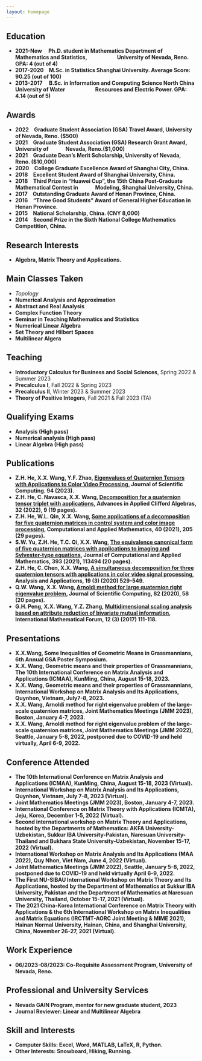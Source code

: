 ```yaml
---
layout: homepage
---
```




## Education
- **2021-Now&emsp; Ph.D. student in Mathematics Department of Mathematics and Statistics,
&emsp;&emsp;&emsp;&emsp; &emsp; University of Nevada, Reno. GPA: 4 (out of 4)**
- **2017-2020&emsp;M.Sc. in Statistics Shanghai University. Average Score: 90.25 (out of 100)**
- **2013-2017&emsp; B.Sc. in Information and Computing Science North China University of Water
&emsp;&emsp;&emsp;&emsp; &emsp; Resources and Electric Power. GPA: 4.14 (out of 5)**

## Awards
- **2022&emsp;Graduate Student Association (GSA) Travel Award, University of Nevada, Reno. ($500)**
- **2021&emsp;Graduate Student Association (GSA) Research Grant Award, University of&emsp;&emsp;&emsp; Nevada, Reno.($1,000)**
- **2021&emsp;Graduate Dean’s Merit Scholarship, University of Nevada, Reno. ($10,000)**
- **2020&emsp;College Graduate Excellence Award of Shanghai City, China.**
- **2018&emsp;Excellent Student Award of Shanghai University, China.**
- **2018&emsp;Third Prize in “Huawei Cup”, the 15th China Post-Graduate Mathematical Contest in &emsp;&emsp;&emsp;Modeling, Shanghai University, China.**
- **2017&emsp;Outstanding Graduate Award of Henan Province, China.**
- **2016&emsp;“Three Good Students” Award of General Higher Education in Henan Province.**
- **2015&emsp;National Scholarship, China. (CNY 8,000)**
- **2014&emsp;Second Prize in the Sixth National College Mathematics Competition, China.**

## Research Interests

- **Algebra, Matrix Theory and Applications.**  

## Main Classes Taken

- *Topology*
- **Numerical Analysis and Approximation** 
- **Abstract and Real Analysis** 
- **Complex Function Theory**
- **Seminar in Teaching Mathematics and Statistics** 
- **Numerical Linear Algebra**
- **Set Theory and Hilbert Spaces**
- **Multilinear Algera**


## Teaching
- **Introductory Calculus for Business and Social Sciences**, Spring 2022 & Summer 2023
- **Precalculus I**, Fall 2022 & Spring 2023
- **Precalculus II**, Winter 2023 & Summer 2023
- **Theory of Positive Integers**, Fall 2021 & Fall 2023 (TA)

  
## Qualifying Exams
- **Analysis   (High pass)**
-  **Numerical analysis   (High pass)**
- **Linear Algebra  (High pass)**
 
## Publications
- 	**Z.H. He, X.X. Wang, Y.F. Zhao, [Eigenvalues of Quaternion Tensors with Applications to Color Video Processing](https://doi.org/10.1007/s10915-022-02058-5), Journal of Scientific Computing. 94 (2023).**
- **Z.H. He, C. Navasca, X.X. Wang, [Decomposition for a quaternion tensor triplet with applications](https://doi.org/10.1007/s00006-021-01195-8), Advances in Applied Clifford Algebras, 32 (2022), 9 (19 pages).** 
- **Z.H. He, W.L. Qin, X.X. Wang, [Some applications of a decomposition for five quaternion matrices in control system and color image processing](https://doi.org/10.1007/s40314-021-01579-3), Computational and Applied Mathematics, 40 (2021), 205 (29 pages).**  
- 	**S.W. Yu, Z.H. He, T.C. Qi, X.X. Wang, [The equivalence canonical form of five quaternion matrices with applications to imaging and Sylvester-type equations](https://doi.org/10.1016/j.cam.2021.113494), Journal of Computational and Applied Mathematics, 393 (2021), 113494 (20 pages).**  
- 	**Z.H. He, C. Chen, X.X. Wang, [A simultaneous decomposition for three quaternion tensors with applications in color video signal processing](https://www.worldscientific.com/doi/10.1142/S0219530520400084), Analysis and Applications, 19 (3) (2020) 529-549.**  
-	**Q.W. Wang, X.X. Wang, [Arnoldi method for large quaternion right eigenvalue problem](https://doi.org/10.1007/s10915-020-01158-4), Journal of Scientific Computing, 82 (2020), 58 (20 pages).**  
-	**G.H. Peng, X.X. Wang, Y.Z. Zhang, [Multidimensional scaling analysis based on attribute reduction of bivariate mutual information](https://doi.org/10.12988/imf.2017.610133), International Mathematical Forum, 12 (3) (2017) 111-118.** 

## Presentations
- 	**X.X.Wang, Some Inequalities of Geometric Means in Grassmannians, 6th Annual GSA Poster Symposium.**
- 	**X.X. Wang, Geometric means and their properties of Grassmannians, The 10th International Conference on Matrix Analysis and Applications (ICMAA), KunMing, China, August 15-18, 2023.**
- 	**X.X. Wang, Geometric means and their properties of Grassmannians, International Workshop on Matrix Analysis and Its Applications, Quynhon, Vietnam, July7-8, 2023.**
- 	**X.X. Wang, Arnoldi method for right eigenvalue problem of the large-scale quaternion matrices, Joint Mathematics Meetings (JMM 2023), Boston, January 4-7, 2023.**
- 	**X.X. Wang, Arnoldi method for right eigenvalue problem of the large-scale quaternion matrices, Joint Mathematics Meetings (JMM 2022), Seattle, January 5-8, 2022, postponed due to COVID-19 and held virtually, April 6-9, 2022.** 

## Conference Attended
-	**The 10th International Conference on Matrix Analysis and Applications (ICMAA), KunMing, China, August 15-18, 2023 (Virtual).**
-	**International Workshop on Matrix Analysis and Its Applications, Quynhon, Vietnam, July 7-8, 2023 (Virtual).**
-	**Joint Mathematics Meetings (JMM 2023), Boston, January 4-7, 2023.**
-	**International Conference on Matrix Theory with Applications (ICMTA), Jeju, Korea, December 1-5, 2022 (Virtual).**
-	**Second international workshop on Matrix Theory and Applications, hosted by the Departments of Mathematics: AKFA University-Uzbekistan, Sukkur IBA University-Pakistan, Naresuan University-Thailand and Bukhara State University-Uzbekistan, November 15-17, 2022 (Virtual).**
-	**International Workshop on Matrix Analysis and Its Applications (MAA 2022), Quy Nhon, Viet Nam, June 4, 2022 (Virtual).**
-	**Joint Mathematics Meetings (JMM 2022), Seattle, January 5-8, 2022, postponed due to COVID-19 and held virtually April 6-9, 2022.**
-	**The First NU-SIBAU International Workshop on Matrix Theory and Its Applications, hosted by the Department of Mathematics at Sukkur IBA University, Pakistan and the Department of Mathematics at Naresuan University, Thailand, October 15-17, 2021 (Virtual).**
-	**The 2021 China-Korea International Conference on Matrix Theory with Applications & the 6th International Workshop on Matrix Inequalities and Matrix Equations (IRCTMT-AORC Joint Meeting & MIME 2021), Hainan Normal University, Hainan, China, and Shanghai University, China, November 26-27, 2021 (Virtual).**

## Work Experience
- **06/2023-08/2023: Co-Requisite Assessment Program, University of Nevada, Reno.**

## Professional and University Services  
- **Nevada GAIN   Program, mentor for new graduate student, 2023**	
- **Journal Reviewer: Linear and Multilinear Algebra**  

## Skill and Interests

- **Computer Skills: Excel, Word, MATLAB, LaTeX, R, Python.** 
- **Other Interests: Snowboard, Hiking, Running.** 

